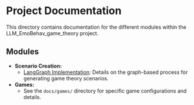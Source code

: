 # Project Documentation

This directory contains documentation for the different modules within the LLM_EmoBehav_game_theory project.

## Modules

*   **Scenario Creation:**
    *   [LangGraph Implementation](./../data_creation/scenario_creation/langgraph_creation/README.md): Details on the graph-based process for generating game theory scenarios.
*   **Games:**
    *   See the `docs/games/` directory for specific game configurations and details. 